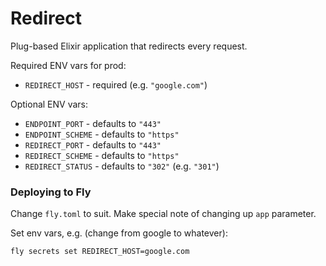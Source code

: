 # Redirect

Plug-based Elixir application that redirects every request.

Required ENV vars for prod:

 * `REDIRECT_HOST` - required (e.g. `"google.com"`)

Optional ENV vars:

 * `ENDPOINT_PORT` - defaults to `"443"`
 * `ENDPOINT_SCHEME` - defaults to `"https"`
 * `REDIRECT_PORT` - defaults to `"443"`
 * `REDIRECT_SCHEME` - defaults to `"https"`
 * `REDIRECT_STATUS` - defaults to `"302"` (e.g. `"301"`)

### Deploying to Fly

Change `fly.toml` to suit. Make special note of changing up `app` parameter.

Set env vars, e.g. (change from google to whatever):

```
fly secrets set REDIRECT_HOST=google.com
```

